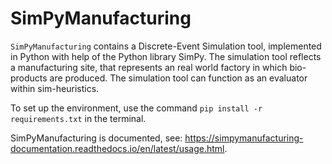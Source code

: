 SimPyManufacturing
====

``SimPyManufacturing`` contains a Discrete-Event Simulation tool, implemented in Python with help of the Python library SimPy.
The simulation tool reflects a manufacturing site, that represents an real world factory in which bio-products are produced. The simulation tool can function as an evaluator within sim-heuristics. 

To set up the environment, use the command ``pip install -r requirements.txt`` in the terminal.


SimPyManufacturing is documented, see: https://simpymanufacturing-documentation.readthedocs.io/en/latest/usage.html. 

